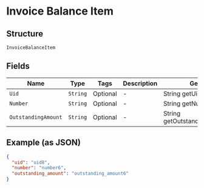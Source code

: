 
# Invoice Balance Item

## Structure

`InvoiceBalanceItem`

## Fields

| Name | Type | Tags | Description | Getter | Setter |
|  --- | --- | --- | --- | --- | --- |
| `Uid` | `String` | Optional | - | String getUid() | setUid(String uid) |
| `Number` | `String` | Optional | - | String getNumber() | setNumber(String number) |
| `OutstandingAmount` | `String` | Optional | - | String getOutstandingAmount() | setOutstandingAmount(String outstandingAmount) |

## Example (as JSON)

```json
{
  "uid": "uid8",
  "number": "number6",
  "outstanding_amount": "outstanding_amount6"
}
```

